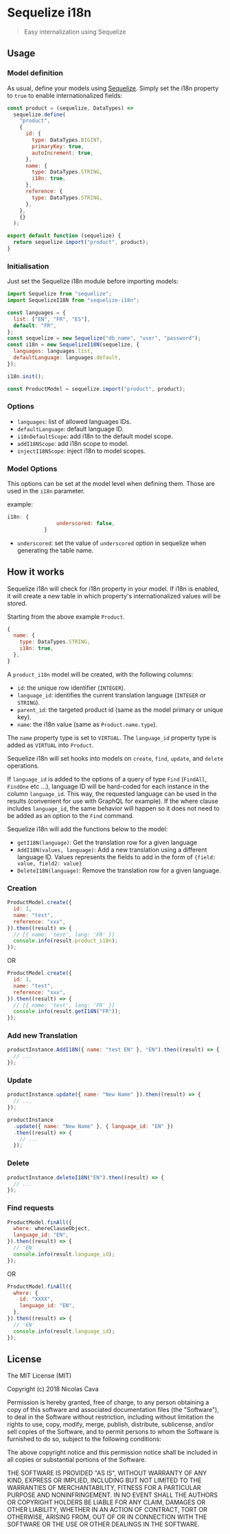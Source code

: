 # Sequelize i18n

> Easy internalization using Sequelize

## Usage

### Model definition

As usual, define your models using [Sequelize](http://docs.sequelizejs.com). Simply set the i18n property to `true` to enable internationalized fields:

```javascript
const product = (sequelize, DataTypes) =>
  sequelize.define(
    "product",
    {
      id: {
        type: DataTypes.BIGINT,
        primaryKey: true,
        autoIncrement: true,
      },
      name: {
        type: DataTypes.STRING,
        i18n: true,
      },
      reference: {
        type: DataTypes.STRING,
      },
    },
    {}
  );

export default function (sequelize) {
  return sequelize.import("product", product);
}
```

### Initialisation

Just set the Sequelize i18n module before importing models:

```javascript
import Sequelize from "sequelize";
import SequelizeI18N from "sequelize-i18n";

const languages = {
  list: ["EN", "FR", "ES"],
  default: "FR",
};
const sequelize = new Sequelize("db_name", "user", "password");
const i18n = new SequelizeI18N(sequelize, {
  languages: languages.list,
  defaultLanguage: languages.default,
});

i18n.init();

const ProductModel = sequelize.import("product", product);
```

### Options

- `languages`: list of allowed languages IDs.
- `defaultLanguage`: default language ID.
- `i18nDefaultScope`: add i18n to the default model scope.
- `addI18NScope`: add i18n scope to model.
- `injectI18NScope`: inject i18n to model scopes.

### Model Options

This options can be set at the model level when defining them.
Those are used in the `i18n` parameter.

example:

```javascript
i18n: {
				underscored: false,
			}
```

- `underscored`: set the value of `underscored` option in sequelize when generating the table name.

## How it works

Sequelize i18n will check for i18n property in your model.
If i18n is enabled, it will create a new table in which property's internationalized values will be stored.

Starting from the above example `Product`.

```javascript
{
  name: {
    type: DataTypes.STRING,
    i18n: true,
  },
}
```

A `product_i18n` model will be created, with the following columns:

- `id`: the unique row identifier (`INTEGER`).
- `language_id`: identifies the current translation language (`INTEGER` or `STRING`).
- `parent_id`: the targeted product id (same as the model primary or unique key).
- `name`: the i18n value (same as `Product.name.type`).

The `name` property type is set to `VIRTUAL`.
The `language_id` property type is added as `VIRTUAL` into `Product`.

Sequelize i18n will set hooks into models on `create`, `find`, `update`, and `delete` operations.

If `language_id` is added to the options of a query of type `Find` (`FindAll`, `FindOne` etc ...), language ID will be hard-coded for each instance in the column `language_id`.
This way, the requested language can be used in the results (convenient for use with GraphQL for example).
If the where clause includes `language_id`, the same behavior will happen so it does not need to be added as an option to the `Find` command.

Sequelize i18n will add the functions below to the model:

- `getI18N(language)`: Get the translation row for a given language
- `AddI18N(values, language)`: Add a new translation using a different language ID. Values represents the fields to add in the form of `{field: value, field2: value}`
- `DeleteI18N(language)`: Remove the translation row for a given language.

### Creation

```javascript
ProductModel.create({
  id: 1,
  name: "test",
  reference: "xxx",
}).then((result) => {
  // [{ name: 'test', lang: 'FR' }]
  console.info(result.product_i18n);
});
```

OR

```javascript
ProductModel.create({
  id: 1,
  name: "test",
  reference: "xxx",
}).then((result) => {
  // [{ name: 'test', lang: 'FR' }]
  console.info(result.getI18N("FR"));
});
```

### Add new Translation

```javascript
productInstance.AddI18N({ name: "test EN" }, "EN").then((result) => {
  // ...
});
```

### Update

```javascript
productInstance.update({ name: "New Name" }).then((result) => {
  // ...
});

productInstance
  .update({ name: "New Name" }, { language_id: "EN" })
  .then((result) => {
    // ...
  });
```

### Delete

```javascript
productInstance.deleteI18N("EN").then((result) => {
  // ...
});
```

### Find requests

```javascript
ProductModel.finAll({
  where: whereClauseObject,
  language_id: "EN",
}).then((result) => {
  // 'EN'
  console.info(result.language_id);
});
```

OR

```javascript
ProductModel.finAll({
  where: {
    id: "XXXX",
    language_id: "EN",
  },
}).then((result) => {
  // 'EN'
  console.info(result.language_id);
});
```

## License

The MIT License (MIT)

Copyright (c) 2018 Nicolas Cava

Permission is hereby granted, free of charge, to any person obtaining a copy
of this software and associated documentation files (the "Software"), to deal
in the Software without restriction, including without limitation the rights
to use, copy, modify, merge, publish, distribute, sublicense, and/or sell
copies of the Software, and to permit persons to whom the Software is
furnished to do so, subject to the following conditions:

The above copyright notice and this permission notice shall be included in all
copies or substantial portions of the Software.

THE SOFTWARE IS PROVIDED "AS IS", WITHOUT WARRANTY OF ANY KIND, EXPRESS OR
IMPLIED, INCLUDING BUT NOT LIMITED TO THE WARRANTIES OF MERCHANTABILITY,
FITNESS FOR A PARTICULAR PURPOSE AND NONINFRINGEMENT. IN NO EVENT SHALL THE
AUTHORS OR COPYRIGHT HOLDERS BE LIABLE FOR ANY CLAIM, DAMAGES OR OTHER
LIABILITY, WHETHER IN AN ACTION OF CONTRACT, TORT OR OTHERWISE, ARISING FROM,
OUT OF OR IN CONNECTION WITH THE SOFTWARE OR THE USE OR OTHER DEALINGS IN THE
SOFTWARE.
